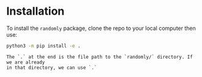 # Installation

To install the `randomly` package, clone the repo
to your local computer then use:

```bash 
python3 -m pip install -e .
```

```{tip}
The `.` at the end is the file path to the `randomly/` directory. If we are already
in that directory, we can use `.`   
```